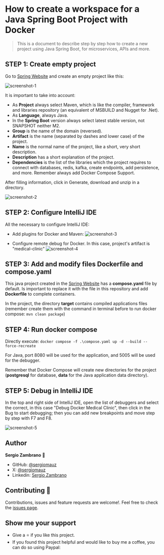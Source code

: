# How to create a workspace for a Java Spring Boot Project with Docker

> This is a document to describe step by step how to create a new project using Java Spring Boot, for microservices, APIs and more.

## STEP 1: Create empty project

Go to [Spring Website](https://start.spring.io/) and create an empty project like this:

![screenshot-1](https://i.imgur.com/tYhHvVv.png)

It is important to take into account:

- As **Project** always select Maven, which is like the compiler, framework and libraries repository (an equivalent of MSBUILD and Nugget for .Net).
- As **Language**, always Java.
- In the **Spring Boot** version always select latest stable version, not SNAPSHOT neither M2.
- **Group** is the name of the domain (reversed).
- **Artifact** is the name (separated by dashes and lower case) of the project.
- **Name** is the normal name of the project, like a short, very short description.
- **Description** has a short explanation of the project.
- **Dependencies** is the list of the libraries which the project requires to connect with databases, redis, kafka, create endpoints, add persistence, and more. Remember always add Docker Compose Support.

After filling information, click in Generate, download and unzip in a directory.

![screenshot-2](https://i.imgur.com/udEnZnI.png)

## STEP 2: Configure IntelliJ IDE

All the necessary to configure IntelliJ IDE:

- Add plugins for Docker and Maven:
![screenshot-3](https://i.imgur.com/nyNZuMf.png)

- Configure remote debug for Docker. In this case, project's artifact is "medical-clinic"
![screenshot-4](https://i.imgur.com/280Qzdw.png)

## STEP 3: Add and modify files Dockerfile and compose.yaml

This java project created in the [Spring Website](https://start.spring.io/) has a **compose.yaml** file by default. Is important to replace it with the file in this repository and add **Dockerfile** to complete containers.

In the project, the directory **target** contains compiled applications files (remember create them with the command in terminal before to run docker compose: ``mvn clean package``)

## STEP 4: Run docker compose

Directly execute: ``docker compose -f .\compose.yaml up -d --build --force-recreate``

For Java, port 8080 will be used for the application, and 5005 will be used for the debugger.

Remember that Docker Compose will create new directories for the project (**postgresql** for database, **data** for the Java application data directory).

## STEP 5: Debug in IntelliJ IDE

In the top and right side of IntelliJ IDE, open the list of debuggers and select the correct, in this case "Debug Docker Medical Clinic", then click in the Bug to start debugging; then you can add new breakpoints and move step by step with F7 and F8.

![screenshot-5](https://i.imgur.com/WS8Wy7N.png)

## Author

**Sergio Zambrano** 👤

- GitHub: [@sergiomauz](https://github.com/sergiomauz)
- X: [@sergiomauz](https://x.com/sergiomauz)
- Linkedin: [Sergio Zambrano](https://www.linkedin.com/in/sergiomauz/)

## Contributing 🤝

Contributions, issues and feature requests are welcome!. Feel free to check the [issues page](../../issues/).

## Show me your support

- Give a ⭐️ if you like this project.
- If you found this project helpful and would like to buy me a coffee, you can do so using Paypal:

